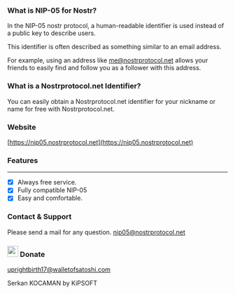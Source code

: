 ### What is NIP-05 for Nostr?
In the NIP-05 nostr protocol, a human-readable identifier is used instead of a public key to describe users.

This identifier is often described as something similar to an email address.

For example, using an address like me@nostrprotocol.net allows your friends to easily find and follow you as a follower with this address.

### What is a Nostrprotocol.net Identifier?
You can easily obtain a Nostrprotocol.net identifier for your nickname or name for free with Nostrprotocol.net.

### Website
[https://nip05.nostrprotocol.net](https://nip05.nostrprotocol.net)

### Features
---
- [x] Always free service.
- [x] Fully compatible NIP-05
- [x] Easy and comfortable.

### Contact & Support
Please send a mail for any question. [nip05@nostrprotocol.net](mailto:nip05@nostrprotocol.net)

### <img src="https://user-images.githubusercontent.com/39461461/221114819-982969d8-113a-4553-9736-36bcbac4866f.png" width="25px" height="25px" /> Donate

uprightbirth17@walletofsatoshi.com

Serkan KOCAMAN by KiPSOFT
